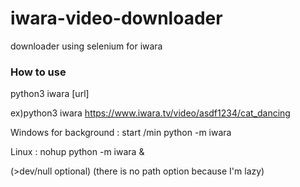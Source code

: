 # iwara-video-downloader
downloader using selenium for iwara

### How to use

python3 iwara [url]

ex)python3 iwara https://www.iwara.tv/video/asdf1234/cat_dancing

Windows for background : start /min python -m iwara <url>

Linux : nohup python -m iwara <url> & 

(>dev/null optional)
(there is no path option because I'm lazy)


